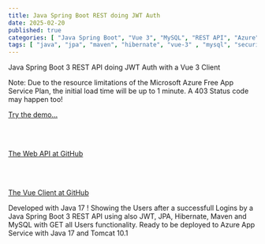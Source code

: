 ```yaml
---
title: Java Spring Boot REST doing JWT Auth
date: 2025-02-20
published: true
categories: [ "Java Spring Boot", "Vue 3", "MySQL", "REST API", "Azure" ]
tags: [ "java", "jpa", "maven", "hibernate", "vue-3" , "mysql", "security", "rest-api", "azure" ]
---
```


Java Spring Boot 3 REST API doing JWT Auth with a Vue 3 Client

<p>Note: Due to the resource limitations of the Microsoft Azure Free App Service Plan, the initial load time will be up to 1 minute. A 403 Status code may happen too!</p>

<a href="https://vue.java.jwt.auth.client.persteenolsen.com" target="_blank" title="Java Spring Boot 3 REST JWT Auth">Try the demo...</a>
  
<br /><br />

<a href="https://github.com/persteenolsen/spring-boot-3-jwt-auth-api" target="_blank">The Web API at GitHub</a>
 
<br /><br />

<a href="https://github.com/persteenolsen//vue-java-jwt-auth-client" target="_blank">The Vue Client at GitHub</a>

Developed with Java 17 ! Showing the Users after a successfull Logins by a Java Spring Boot 3 REST API using also JWT, JPA, Hibernate, Maven and MySQL with GET all Users functionality. Ready to be deployed to Azure App Service with Java 17 and Tomcat 10.1





